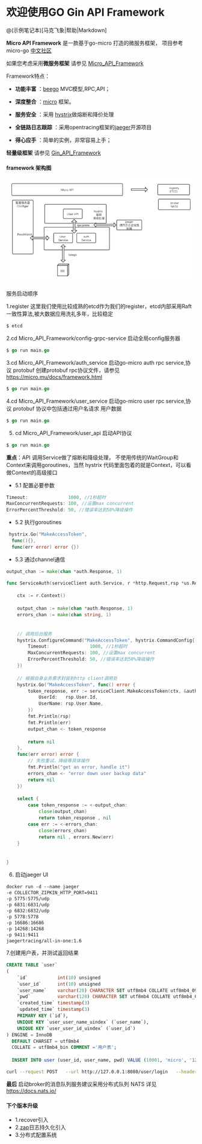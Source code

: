 # 欢迎使用GO Gin API Framework

@(示例笔记本)[马克飞象|帮助|Markdown]

**Micro API Framework** 是一款基于go-micro 打造的微服务框架，
项目参考micro-go [中文社区](https://github.com/micro-in-cn/)

如果您考虑采用**微服务框架** 请参见 [Micro_API_Framework](https://github.com/edisonlz/Micro_API_Framework)


Framework特点：
 
- **功能丰富** ：[beego](https://beego.me/) MVC模型,RPC,API；

- **深度整合** ：[micro](https://github.com/micro/micro) 框架。
- **服务安全** ：采用 [hystrix](https://github.com/afex/hystrix-go)做熔断和降价处理

- **全链路日志跟踪** ：采用opentracing框架的[jaeger](https://github.com/jaegertracing/jaeger)开源项目
- **得心应手** ：简单的实例，非常容易上手；

**轻量级框架** 请参见 [Gin_API_Framework](https://github.com/edisonlz/Gin_API_Framework)
#### framework 架构图
![framework](framework.png)

####
服务启动顺序

1.register 这里我们使用比较成熟的etcd作为我们的register，etcd内部采用Raft一致性算法,被大数据应用洗礼多年，比较稳定
```bash
$ etcd
```

2.cd Micro_API_Framework/config-grpc-service
启动全局config服务器
```go
$ go run main.go
```

3.cd  Micro_API_Framework/auth_service
启动go-micro auth rpc service,协议 protobuf
创建protobuf rpc协议文件，请参见 https://micro.mu/docs/framework.html


```go
$ go run main.go
```

4.cd  Micro_API_Framework/user_service
启动go-micro user rpc service,协议 protobuf
协议中包括通过用户名请求 用户数据


```go
$ go run main.go
```

5. cd Micro_API_Framework/user_api
启动API协议
```go
$ go run main.go
```
**重点**：API 调用Service做了熔断和降级处理，
不使用传统的WaitGroup和Context来调用goroutines，当然 hystrix 代码里面包着的就是Context，可以看做Context的高级接口
- 5.1 配置必要参数
```go
Timeout:               1000, //1秒超时
MaxConcurrentRequests: 100, //设置max concurrent
ErrorPercentThreshold: 50, //错误率达到50%降级操作
```

- 5.2 执行goroutines
```go
 hystrix.Go("MakeAccessToken",
  func(){}, 
  func(err error) error {})
```

- 5.3 通过channel通信
```go
output_chan := make(chan *auth.Response, 1)
```

```go
func ServiceAuth(serviceClient auth.Service, r *http.Request,rsp *us.Response)(token_response *auth.Response, err error){

    ctx := r.Context()

    output_chan := make(chan *auth.Response, 1)
    errors_chan := make(chan string, 1)


    // 调用后台服务
    hystrix.ConfigureCommand("MakeAccessToken", hystrix.CommandConfig{
        Timeout:               1000, //1秒超时
        MaxConcurrentRequests: 100, //设置max concurrent
        ErrorPercentThreshold: 50, //错误率达到50%降级操作
    })

    // 根据自身业务需求封装到http client调用处
    hystrix.Go("MakeAccessToken", func() error {
        token_response, err := serviceClient.MakeAccessToken(ctx, &auth.Request{
            UserId:   rsp.User.Id,
            UserName: rsp.User.Name,
        })
        fmt.Println(rsp)
        fmt.Println(err)
        output_chan <- token_response

        return nil
    },
    func(err error) error {
        // 失败重试，降级等具体操作
        fmt.Println("get an error, handle it")
        errors_chan <- "error down user backup data"
        return nil
    })

    select {
        case token_response := <-output_chan:
            close(output_chan)
            return token_response , nil
        case err := <-errors_chan:
            close(errors_chan)
            return nil , errors.New(err)
    }
    
    
}
```

6. 启动jaeger UI
```
docker run -d --name jaeger 
-e COLLECTOR_ZIPKIN_HTTP_PORT=9411 
-p 5775:5775/udp 
-p 6831:6831/udp 
-p 6832:6832/udp 
-p 5778:5778 
-p 16686:16686 
-p 14268:14268 
-p 9411:9411 
jaegertracing/all-in-one:1.6
```
7.创建用户表，并测试返回结果
```sql
CREATE TABLE `user`
(
    `id`           int(10) unsigned                                              NOT NULL AUTO_INCREMENT COMMENT '主键',
    `user_id`      int(10) unsigned                                                       DEFAULT NULL COMMENT '用户id',
    `user_name`    varchar(20) CHARACTER SET utf8mb4 COLLATE utf8mb4_0900_ai_ci  NOT NULL COMMENT '用户名',
    `pwd`          varchar(128) CHARACTER SET utf8mb4 COLLATE utf8mb4_0900_ai_ci NOT NULL COMMENT '密码',
    `created_time` timestamp(3)                                                  NOT NULL DEFAULT CURRENT_TIMESTAMP(3),
    `updated_time` timestamp(3)                                                  NOT NULL DEFAULT CURRENT_TIMESTAMP(3) ON UPDATE CURRENT_TIMESTAMP(3),
    PRIMARY KEY (`id`),
    UNIQUE KEY `user_user_name_uindex` (`user_name`),
    UNIQUE KEY `user_user_id_uindex` (`user_id`)
) ENGINE = InnoDB
  DEFAULT CHARSET = utf8mb4
  COLLATE = utf8mb4_bin COMMENT ='用户表';

  INSERT INTO user (user_id, user_name, pwd) VALUE (10001, 'micro', '123');

```

```bash
curl --request POST   --url http://127.0.0.1:8080/user/login   --header 'Content-Type: application/x-www-form-urlencoded'  --data 'userName=micro&pwd=123'
```



**最后** 启动broker的消息队列服务建议采用分布式队列 NATS
详见 https://docs.nats.io/

#### 下个版本升级
- 1.recover引入
- 2.[zap](https://github.com/uber-go/zap)日志持久化引入
- 3.分布式配置系统


